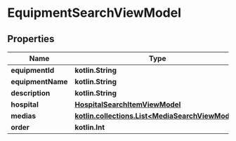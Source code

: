 
# EquipmentSearchViewModel

## Properties
Name | Type | Description | Notes
------------ | ------------- | ------------- | -------------
**equipmentId** | **kotlin.String** |  |  [optional]
**equipmentName** | **kotlin.String** |  |  [optional]
**description** | **kotlin.String** |  |  [optional]
**hospital** | [**HospitalSearchItemViewModel**](HospitalSearchItemViewModel.md) |  |  [optional]
**medias** | [**kotlin.collections.List&lt;MediaSearchViewModel&gt;**](MediaSearchViewModel.md) |  |  [optional]
**order** | **kotlin.Int** |  |  [optional]



